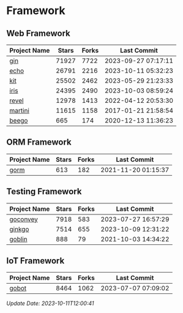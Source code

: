 # Framework

## Web Framework
| Project Name | Stars | Forks | Last Commit |
| ------------ | ----- | ----- | ----------- |
| [gin](https://github.com/gin-gonic/gin) | 71927 | 7722 | 2023-09-27 07:17:11 |
| [echo](https://github.com/labstack/echo) | 26791 | 2216 | 2023-10-11 05:32:23 |
| [kit](https://github.com/go-kit/kit) | 25502 | 2462 | 2023-05-29 21:23:33 |
| [iris](https://github.com/kataras/iris) | 24395 | 2490 | 2023-10-03 08:59:24 |
| [revel](https://github.com/revel/revel) | 12978 | 1413 | 2022-04-12 20:53:30 |
| [martini](https://github.com/go-martini/martini) | 11615 | 1158 | 2017-01-21 21:58:54 |
| [beego](https://github.com/astaxie/beego) | 665 | 174 | 2020-12-13 11:36:23 |

## ORM Framework
| Project Name | Stars | Forks | Last Commit |
| ------------ | ----- | ----- | ----------- |
| [gorm](https://github.com/jinzhu/gorm) | 613 | 182 | 2021-11-20 01:15:37 |

## Testing Framework
| Project Name | Stars | Forks | Last Commit |
| ------------ | ----- | ----- | ----------- |
| [goconvey](https://github.com/smartystreets/goconvey) | 7918 | 583 | 2023-07-27 16:57:29 |
| [ginkgo](https://github.com/onsi/ginkgo) | 7514 | 655 | 2023-10-09 12:31:22 |
| [goblin](https://github.com/franela/goblin) | 888 | 79 | 2021-10-03 14:34:22 |

## IoT Framework
| Project Name | Stars | Forks | Last Commit |
| ------------ | ----- | ----- | ----------- |
| [gobot](https://github.com/hybridgroup/gobot) | 8464 | 1062 | 2023-07-07 07:09:02 |

*Update Date: 2023-10-11T12:00:41*